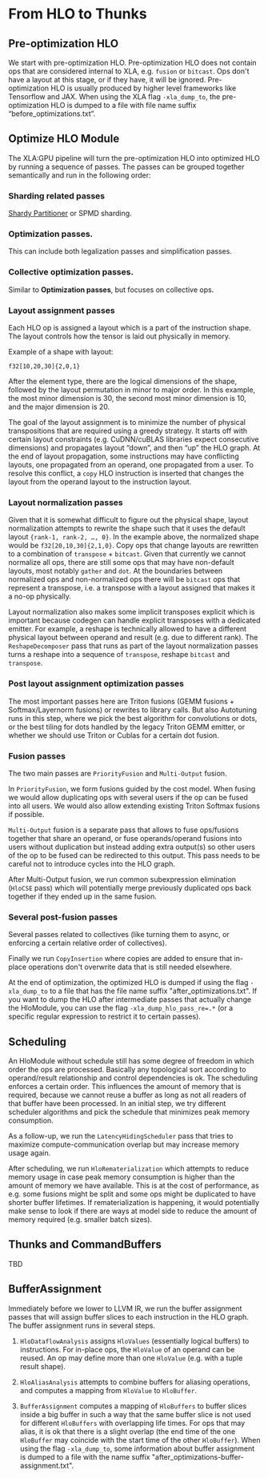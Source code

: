 # From HLO to Thunks

## Pre-optimization HLO
We start with pre-optimization HLO. Pre-optimization HLO does not contain ops
that are considered internal to XLA, e.g. `fusion` or `bitcast`. Ops don't have
a layout at this stage, or if they have, it will be ignored. Pre-optimization
HLO is usually produced by higher level frameworks like Tensorflow and JAX.
When using the XLA flag `-xla_dump_to`, the pre-optimization HLO is dumped to a
file with file name suffix “before_optimizations.txt”.

## Optimize HLO Module

The XLA:GPU pipeline will turn the pre-optimization HLO into optimized HLO by
running a sequence of passes. The passes can be grouped together semantically
and run in the following order:

### Sharding related passes

[Shardy Partitioner](https://openxla.org/shardy/overview) or SPMD sharding.

### Optimization passes.

This can include both legalization passes and simplification passes.

### Collective optimization passes.

Similar to **Optimization passes**, but focuses on collective ops.

### Layout assignment passes

Each HLO op is assigned a layout which is a part of the instruction shape. The
layout controls how the tensor is laid out physically in memory.

Example of a shape with layout:

```
f32[10,20,30]{2,0,1}
```

After the element type, there are the logical dimensions of the shape, followed
by the layout permutation in minor to major order. In this example, the most
minor dimension is 30, the second most minor dimension is 10, and the major
dimension is 20.

The goal of the layout assignment is to minimize the number of physical
transpositions that are required using a greedy strategy. It starts off with
certain layout constraints (e.g. CuDNN/cuBLAS libraries expect consecutive
dimensions) and propagates layout “down”, and then “up” the HLO graph. At the
end of layout propagation, some instructions may have conflicting layouts, one
propagated from an operand, one propagated from a user. To resolve this
conflict, a `copy` HLO instruction is inserted that changes the layout from the
operand layout to the instruction layout.

### Layout normalization passes

Given that it is somewhat difficult to figure out the physical shape, layout
normalization attempts to rewrite the shape such that it uses the default layout
`{rank-1, rank-2, …, 0}`. In the example above, the normalized shape would be
`f32[20,10,30]{2,1,0}`. Copy ops that change layouts are rewritten to a
combination of `transpose` + `bitcast`. Given that currently we cannot normalize
all ops, there are still some ops that may have non-default layouts, most
notably `gather` and `dot`. At the boundaries between normalized ops and
non-normalized ops there will be `bitcast` ops that represent a transpose, i.e.
a transpose with a layout assigned that makes it a no-op physically.

Layout normalization also makes some implicit transposes explicit which is
important because codegen can handle explicit transposes with a dedicated
emitter. For example, a reshape is technically allowed to have a different
physical layout between operand and result (e.g. due to different rank). The
`ReshapeDecomposer` pass that runs as part of the layout normalization passes
turns a reshape into a sequence of `transpose`, reshape `bitcast` and
`transpose`.

### Post layout assignment optimization passes

The most important passes here are Triton fusions (GEMM fusions +
Softmax/Layernorm fusions) or rewrites to library calls. But also Autotuning
runs in this step, where we pick the best algorithm for convolutions or dots, or
the best tiling for dots handled by the legacy Triton GEMM emitter, or whether
we should use Triton or Cublas for a certain dot fusion.

### Fusion passes

The two main passes are `PriorityFusion` and `Multi-Output` fusion.

In `PriorityFusion`, we form fusions guided by the cost model. When fusing we
would allow duplicating ops with several users if the op can be fused into all
users. We would also allow extending existing Triton Softmax fusions if
possible.

`Multi-Output` fusion is a separate pass that allows to fuse ops/fusions
together that share an operand, or fuse operands/operand fusions into users
without duplication but instead adding extra output(s) so other users of the op
to be fused can be redirected to this output. This pass needs to be careful not
to introduce cycles into the HLO graph.

 After Multi-Output fusion, we run common subexpression elimination (`HloCSE`
 pass) which will potentially merge previously duplicated ops back together if
 they ended up in the same fusion.

### Several post-fusion passes

Several passes related to collectives (like turning them to async, or enforcing
a certain relative order of collectives).

Finally we run `CopyInsertion` where copies are added to ensure that in-place
operations don't overwrite data that is still needed elsewhere.

At the end of optimization, the optimized HLO is dumped if using the flag
`-xla_dump_to` to a file that has the file name suffix
"after_optimizations.txt". If you want to dump the HLO after intermediate
passes that actually change the HloModule, you can use the flag
`-xla_dump_hlo_pass_re=.*` (or a specific regular expression to restrict it to
certain passes).

## Scheduling
An HloModule without schedule still has some degree of freedom in which order
the ops are processed. Basically any topological sort according to
operand/result relationship and control dependencies is ok. The scheduling
enforces a certain order. This influences the amount of memory that is required,
because we cannot reuse a buffer as long as not all readers of that buffer have
been processed. In an initial step, we try different scheduler algorithms and
pick the schedule that minimizes peak memory consumption.

As a follow-up, we run the `LatencyHidingScheduler` pass that tries to maximize
compute-communication overlap but may increase memory usage again.

After scheduling, we run `HloRematerialization` which attempts to reduce memory
usage in case peak memory consumption is higher than the amount of memory we
have available. This is at the cost of performance, as e.g. some fusions might
be split and some ops might be duplicated to have shorter buffer lifetimes. If
rematerialization is happening, it would potentially make sense to look if there
are ways at model side to reduce the amount of memory required (e.g. smaller
batch sizes).

## Thunks and CommandBuffers

TBD

## BufferAssignment

Immediately before we lower to LLVM IR, we run the buffer assignment passes that
will assign buffer slices to each instruction in the HLO graph. The buffer
assignment runs in several steps.

1. `HloDataflowAnalysis` assigns `HloValues` (essentially logical buffers) to
instructions. For in-place ops, the `HloValue` of an operand can be reused. An
op may define more than one `HloValue` (e.g. with a tuple result shape).

2. `HloAliasAnalysis` attempts to combine buffers for aliasing operations, and
computes a mapping from `HloValue` to `HloBuffer`.

3. `BufferAssignment` computes a mapping of `HloBuffers` to buffer slices inside
a big buffer in such a way that the same buffer slice is not used for different
`HloBuffers` with overlapping life times. For ops that may alias, it is ok that
there is a slight overlap (the end time of the one `HloBuffer` may coincide with
the start time of the other `HloBuffer`). When using the flag `-xla_dump_to`,
some information about buffer assignment is dumped to a file with the name
suffix "after_optimizations-buffer-assignment.txt".

